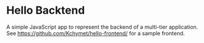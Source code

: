 # Hello Backtend
A simple JavaScript app to represent the backend of a multi-tier application. See https://github.com/Kchymet/hello-frontend/ for a sample frontend.
